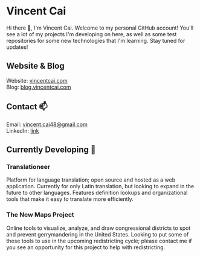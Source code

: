 <!--### Hi there 👋-->

# Vincent Cai

Hi there 👋, I'm Vincent Cai. Welcome to my personal GitHub account! You'll see a lot of my projects I'm developing on here, as well as some test repositories for some new technologies that I'm learning. Stay tuned for updates!

## Website & Blog
Website: [vincentcai.com](https://vincentcai.com/)  
Blog: [blog.vincentcai.com](https://blog.vincentcai.com/)

## Contact 📫
Email: vincent.cai48@gmail.com  
LinkedIn: [link](https://www.linkedin.com/in/vincent-cai-2899401b3/)

## Currently Developing 🔭 

### Translationeer 
Platform for language translation; open source and hosted as a web application. Currently for only Latin translation, but looking to expand in the future to other languages. Features definition lookups and organizational tools that make it easy to translate more efficiently.

### The New Maps Project 
Online tools to visualize, analyze, and draw congressional districts to spot and prevent gerrymandering in the United States. Looking to put some of these tools to use in the upcoming redistricting cycle; please contact me if you see an opportunity for this project to help with redistricting.

<!--
**vincentcai48/vincentcai48** is a ✨ _special_ ✨ repository because its `README.md` (this file) appears on your GitHub profile.

Here are some ideas to get you started:

- 🔭 I’m currently working on ...
- 🌱 I’m currently learning ...
- 👯 I’m looking to collaborate on ...
- 🤔 I’m looking for help with ...
- 💬 Ask me about ...
- 📫 How to reach me: ...
- 😄 Pronouns: ...
- ⚡ Fun fact: ...
-->
